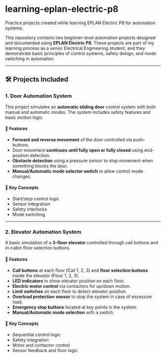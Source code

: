 # learning-eplan-electric-p8
Practice projects created while learning EPLAN Electric P8 for automation systems.

This repository contains two beginner-level automation projects designed and documented using **EPLAN Electric P8**. These projects are part of my learning process as a senior Electrical Engineering student, and they demonstrate basic principles of control systems, safety design, and mode switching in automation.

---

## 🛠 Projects Included

### 1. Door Automation System

This project simulates an **automatic sliding door** control system with both manual and automatic modes. The system includes safety features and basic motion logic.

#### 🔧 Features
- **Forward and reverse movement** of the door controlled via push-buttons.
- Door movement **continues until fully open or fully closed** using end-position detection.
- **Obstacle detection** using a pressure sensor to stop movement when something blocks the door.
- **Manual/Automatic mode selector switch** to allow control mode changes.

#### 🧠 Key Concepts
- Start/stop control logic
- Sensor integration
- Safety interlocks
- Mode switching

---

### 2. Elevator Automation System

A basic simulation of a **3-floor elevator** controlled through call buttons and in-cabin floor selection buttons.

#### 🔧 Features
- **Call buttons** at each floor (Call 1, 2, 3) and **floor selection buttons** inside the elevator (Floor 1, 2, 3).
- **LED indicators** to show elevator position on each floor.
- **Electric motor control** via contactors for up/down motion.
- **Limit switches** on each floor to detect elevator position.
- **Overload protection sensor** to stop the system in case of excessive load.
- **Emergency stop buttons** located at key points in the system.
- **Manual/Automatic mode selection** with a switch.

#### 🧠 Key Concepts
- Sequential control logic
- Safety integration
- Motor and contactor control
- Sensor feedback and floor logic
